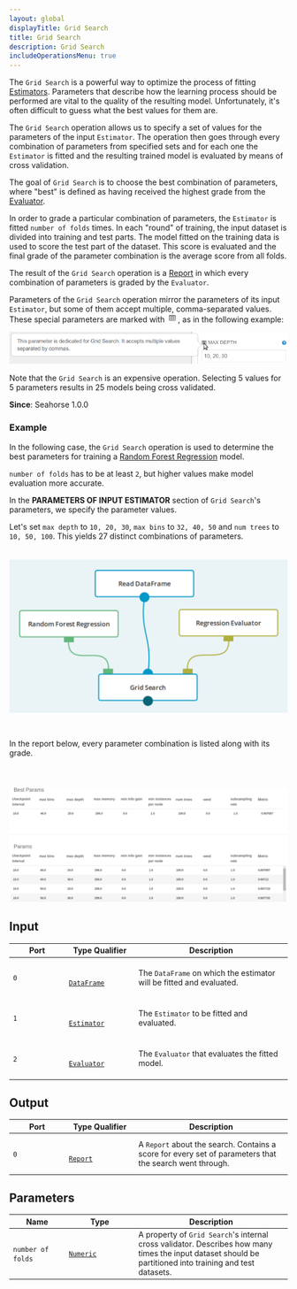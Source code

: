 ```yaml
---
layout: global
displayTitle: Grid Search
title: Grid Search
description: Grid Search
includeOperationsMenu: true
---
```


The `Grid Search` is a powerful way to optimize the process of fitting
[Estimators](../classes/estimator.html).
Parameters that describe how the learning process should be performed are vital
to the quality of the resulting model. Unfortunately, it's often difficult to guess
what the best values for them are.

The `Grid Search` operation allows us to specify a set of values for the parameters of the input
`Estimator`. The operation then goes through every combination of parameters from specified sets
and for each one the `Estimator` is fitted and the resulting trained model is evaluated
by means of cross validation.

The goal of `Grid Search` is to choose the best combination of parameters, where "best"
is defined as having received the highest grade from the [Evaluator](../classes/evaluator.html).

In order to grade a particular combination of parameters, the `Estimator` is fitted
`number of folds` times. In each "round" of training, the input dataset is divided
into training and test parts. The model fitted on the training data is used to score
the test part of the dataset. This score is evaluated and the final grade of the
parameter combination is the average score from all folds.

The result of the `Grid Search` operation is a [Report](../classes/report.html) in which
every combination of parameters is graded by the `Evaluator`.

Parameters of the `Grid Search` operation mirror the parameters of its input `Estimator`, but some
of them accept multiple, comma-separated values. These special parameters are marked with
<img src="../img/grid_search_param_icon.png" />, as in the following example:

<img class="img-responsive centered-image" src="../img/grid_search_00.png" />

Note that the `Grid Search` is an expensive operation. Selecting 5 values for 5 parameters results
in 25 models being cross validated.

**Since**: Seahorse 1.0.0

### Example
In the following case, the `Grid Search` operation is used to determine the best parameters
for training a [Random Forest Regression](random_forest_regression.html) model.

`number of folds` has to be at least `2`, but higher values make model evaluation more accurate.

In the **PARAMETERS OF INPUT ESTIMATOR** section of `Grid Search`'s parameters, we specify the parameter values.

Let's set `max depth` to `10, 20, 30`, `max bins` to `32, 40, 50` and `num trees` to `10, 50, 100`.
This yields 27 distinct combinations of parameters.

<img style="padding-top:20px; padding-bottom:30px" class="img-responsive centered-image" src="../img/grid_search_01.png" />

In the report below, every parameter combination is listed along with its grade.

<img style="padding-top:40px" class="img-responsive centered-image" src="../img/grid_search_02.png" />

## Input

<table>
  <thead>
    <tr>
      <th style="width:20%">Port</th>
      <th style="width:25%">Type Qualifier</th>
      <th style="width:55%">Description</th>
    </tr>
  </thead>
  <tbody>
    <tr>
      <td>
        <code>0</code>
      </td>
      <td>
        <code>
          <a href="../classes/dataframe.html">DataFrame</a>
        </code>
      </td>
      <td>The <code>DataFrame</code> on which the estimator will be fitted and evaluated.</td>
    </tr>
    <tr>
      <td>
        <code>1</code>
      </td>
      <td>
        <code>
          <a href="../classes/estimator.html">Estimator</a>
        </code>
      </td>
      <td>The <code>Estimator</code> to be fitted and evaluated.</td>
    </tr>
    <tr>
      <td>
        <code>2</code>
      </td>
      <td>
        <code>
          <a href="../classes/evaluator.html">Evaluator</a>
        </code>
      </td>
      <td>The <code>Evaluator</code> that evaluates the fitted model.</td>
    </tr>
  </tbody>
</table>


## Output

<table>
  <thead>
    <tr>
      <th style="width:20%">Port</th>
      <th style="width:25%">Type Qualifier</th>
      <th style="width:55%">Description</th>
    </tr>
  </thead>
  <tbody>
    <tr>
      <td>
        <code>0</code>
      </td>
      <td>
        <code>
          <a href="../classes/report.html">Report</a>
        </code>
      </td>
      <td>A <code>Report</code> about the search. Contains a score for every set of parameters that the search went through.</td>
    </tr>
  </tbody>
</table>


## Parameters

<table class="table">
  <thead>
    <tr>
      <th style="width:20%">Name</th>
      <th style="width:25%">Type</th>
      <th style="width:55%">Description</th>
    </tr>
  </thead>
  <tbody>
    <tr>
      <td>
        <code>number of folds</code>
      </td>
      <td>
        <code><a href="../parameter_types.html#numeric">Numeric</a></code>
      </td>
      <td>
        A property of <code>Grid Search</code>'s internal cross validator.
        Describes how many times the input dataset should be partitioned into training and test datasets.
      </td>
    </tr>
  </tbody>
</table>
